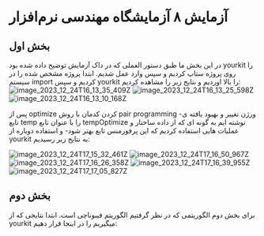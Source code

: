 # آزمایش ۸ آزمایشگاه مهندسی نرم‌افزار
## بخش اول
در این بخش ما طبق دستور العملی که در داک آزمایش توضیح داده شده بود yourkit را روی پروژه ستاپ کردیم و سپس وارد عمل شدیم. ابتدا پروژه مشخص شده را در سیستم import کردیم و سپس yourkit را بالا اوردیم و نتایج زیر را مشاهده کردیم:
![image_2023_12_24T16_13_35_409Z](https://github.com/yasamingol/SE_LAB_8/assets/59218135/a1b6d887-0637-481a-b1df-9d2780f5ed34)
![image_2023_12_24T16_13_25_598Z](https://github.com/yasamingol/SE_LAB_8/assets/59218135/5ff3b847-3ab8-4a45-ad16-09e9747e8dcd)
![image_2023_12_24T16_13_10_168Z](https://github.com/yasamingol/SE_LAB_8/assets/59218135/1c5996b8-64bb-499a-b17a-aafdb83fa3b5)

 پس از optimize کردن کدمان با روش pair programming -ورژن تغییر و بهبود یافته ی تابع temp را با عنوان تابع tempOptimize نوشته ایم به گونه ای که از داده ساختار و عملیات هایی استفاده کردیم که این پرفورمنس تابع بهتر شود- و استفاده دوباره از yourkit به نتایج زیر رسیدیم:
 
![image_2023_12_24T17_15_32_461Z](https://github.com/yasamingol/SE_LAB_8/assets/59218135/129ea1f1-dbe2-4b45-9023-df047f23825c)
![image_2023_12_24T17_16_50_967Z](https://github.com/yasamingol/SE_LAB_8/assets/59218135/5c323f3b-5619-4bf0-b55c-2bfdf9858760)
![image_2023_12_24T17_16_26_358Z](https://github.com/yasamingol/SE_LAB_8/assets/59218135/f0f28e1b-064a-4773-a94a-aa84f2834cf3)
![image_2023_12_24T17_16_39_955Z](https://github.com/yasamingol/SE_LAB_8/assets/59218135/11a9b1fa-3abb-4a1a-a7d5-2523c8a132da)
![image_2023_12_24T17_17_05_827Z](https://github.com/yasamingol/SE_LAB_8/assets/59218135/8a894cd4-e218-450a-8c05-6618bff669dc)

## بخش دوم
برای بخش دوم الگوریتمی که در نظر گرفتیم الگوریتم فیبوناچی است. ابتدا نتایجی که از yourkit میگیریم را در اینجا قرار دهیم:
